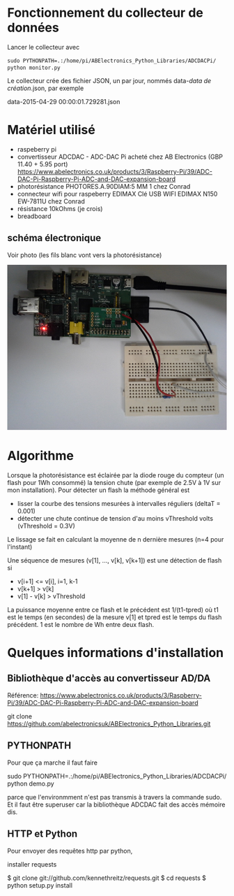 # Fonctionnement du collecteur de données

Lancer le collecteur avec 

```
sudo PYTHONPATH=.:/home/pi/ABElectronics_Python_Libraries/ADCDACPi/ python monitor.py
```

Le collecteur crée des fichier JSON, un par jour, nommés data-_data de création_.json, par exemple

data-2015-04-29 00:00:01.729281.json

# Matériel utilisé

- raspeberry pi
- convertisseur ADCDAC - ADC-DAC Pi acheté chez AB Electronics (GBP 11.40 + 5.95 port) https://www.abelectronics.co.uk/products/3/Raspberry-Pi/39/ADC-DAC-Pi-Raspberry-Pi-ADC-and-DAC-expansion-board
- photorésistance PHOTORES.A.90DIAM:5 MM 1  chez Conrad
- connecteur wifi pour raspeberry EDIMAX Clé USB WIFI EDIMAX N150 EW-7811U chez Conrad
- résistance 10kOhms (je crois)
- breadboard

## schéma électronique

Voir photo (les fils blanc vont vers la photorésistance)

![Pi avec convertisseur ADDA](pi_adc.jpg "Pi+convertisseur ADDA et connexions")

# Algorithme

Lorsque la photorésistance est éclairée par la diode rouge du compteur (un flash pour 1Wh consommé) la tension chute (par exemple de 2.5V à 1V sur mon installation). Pour détecter un flash la méthode général est 

- lisser la courbe des tensions mesurées à intervalles réguliers (deltaT = 0.001) 
- détecter une chute continue de tension d'au moins vThreshold volts (vThreshold = 0.3V)

Le lissage se fait en calculant la moyenne de n dernière mesures (n=4 pour l'instant)

Une séquence de mesures (v[1], ..., v[k], v[k+1]) est une détection de flash si
  - v[i+1] <= v[i], i=1, k-1
  - v[k+1] > v[k]
  - v[1] - v[k] > vThreshold
  
La puissance moyenne entre ce flash et le précédent est 1/(t1-tpred) où t1 est le temps (en secondes) de la mesure v[1] et tpred est le temps du flash précédent. 1 est le nombre de Wh entre deux flash.

# Quelques informations d'installation

## Bibliothèque d'accès au convertisseur AD/DA

Référence: https://www.abelectronics.co.uk/products/3/Raspberry-Pi/39/ADC-DAC-Pi-Raspberry-Pi-ADC-and-DAC-expansion-board

git clone https://github.com/abelectronicsuk/ABElectronics_Python_Libraries.git


## PYTHONPATH

Pour que ça marche il faut faire

sudo PYTHONPATH=.:/home/pi/ABElectronics_Python_Libraries/ADCDACPi/ python demo.py

parce que l'environmment n'est pas transmis à travers la commande sudo. Et il faut
être superuser car la bibliothèque ADCDAC fait des accès mémoire dis.

## HTTP et Python

Pour envoyer des requêtes http par python, 

installer requests

$ git clone git://github.com/kennethreitz/requests.git
$ cd requests
$ python setup.py install





